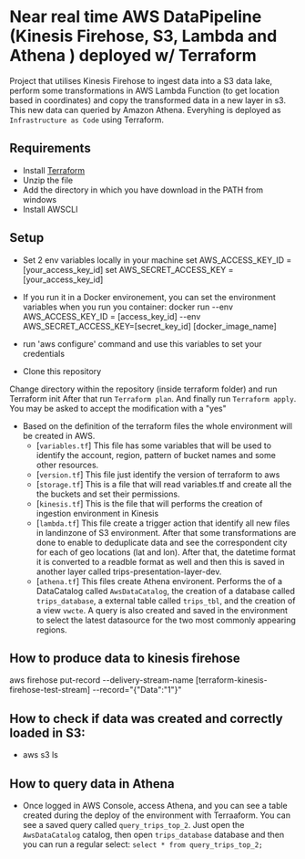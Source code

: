 # Near real time AWS DataPipeline (Kinesis Firehose, S3, Lambda and Athena ) deployed w/ Terraform
Project that utilises Kinesis Firehose to ingest data into a S3 data lake, perform some transformations in AWS Lambda Function (to get location based in coordinates) and copy the transformed data in a new layer in s3. This new data can queried by Amazon Athena. Everyhing is deployed as `Infrastructure as Code` using Terraform.


## Requirements 
* Install [Terraform](https://releases.hashicorp.com/terraform/1.2.8/terraform_1.2.8_windows_amd64.zip)
* Unzip the file
* Add the directory in which you have download in the PATH from windows
* Install AWSCLI


## Setup 

* Set 2 env variables locally in your machine 
    set AWS_ACCESS_KEY_ID = [your_access_key_id]
    set AWS_SECRET_ACCESS_KEY = [your_access_key_id]
* If you run it in a Docker environement, you can set the environment variables when you run you container:
    docker run --env AWS_ACCESS_KEY_ID = [access_key_id] --env AWS_SECRET_ACCESS_KEY=[secret_key_id] [docker_image_name]    
* run 'aws configure' command and use this variables to set your credentials


* Clone this repository

Change directory within the repository (inside terraform folder) and run 
Terraform init
After that run `Terraform plan`.
And finally run `Terraform apply`. You may be asked to accept the modification with a "yes"
* Based on the definition of the terraform files the whole environment will be created in AWS.
  * [`variables.tf`] 
        This file has some variables that will be used to identify the account, region, pattern of bucket names and some other resources.
  * [`version.tf`]
        This file just identify the version of terraform to aws
  * [`storage.tf`]
        This is a file that will read variables.tf and create all the the buckets and set their permissions.
  * [`kinesis.tf`] 
        This is the file that will performs the creation of ingestion environment in Kinesis 
  * [`lambda.tf`]
        This file create a trigger action that identify all new files in landinzone of S3 environment. After that some transformations are done to enable to deduplicate data and see the correspondent city for each of geo locations (lat and lon). After that, the datetime format it is converted to a readble format as well and then this is saved in another layer called trips-presentation-layer-dev.
  * [`athena.tf`]
        This files create Athena environent. Performs the of a DataCatalog called `AwsDataCatalog`, the creation of a database called `trips_database`, a external table called `trips_tbl`,  and the creation of a view `vwcte`. A query is also created and saved in the environment to select the latest datasource for the two most commonly appearing regions.
  

## How to produce data to kinesis firehose

aws firehose put-record --delivery-stream-name [terraform-kinesis-firehose-test-stream] --record="{\"Data\":\"1\"}"


## How to check if data was created and correctly loaded in S3:

* aws s3 ls

## How to query data in Athena
* Once logged in AWS Console, access Athena, and you can see a table created during the deploy of the environment with Terraaform. You can see a saved query called `query_trips_top_2`. Just open the `AwsDataCatalog` catalog, then open `trips_database` database and then you can run a regular select: `select * from query_trips_top_2;`


